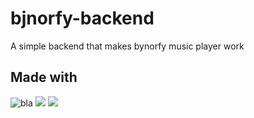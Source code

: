 # bjnorfy-backend
A simple backend that makes bynorfy music player work

## Made with
<img src="https://img.shields.io/badge/Express.js-404D59?style=for-the-badge" alt="bla"></img>
<img src="https://img.shields.io/badge/MongoDB-4EA94B?style=for-the-badge&logo=mongodb&logoColor=white"></img>
<img src="https://img.shields.io/badge/Node.js-43853D?style=for-the-badge&logo=node.js&logoColor=white"></img>
